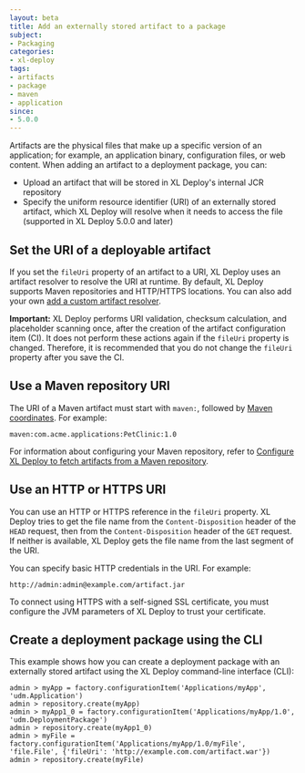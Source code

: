 ```yaml
---
layout: beta
title: Add an externally stored artifact to a package
subject:
- Packaging
categories:
- xl-deploy
tags:
- artifacts
- package
- maven
- application
since:
- 5.0.0
---
```


Artifacts are the physical files that make up a specific version of an application; for example, an application binary, configuration files, or web content. When adding an artifact to a deployment package, you can:

* Upload an artifact that will be stored in XL Deploy's internal JCR repository
* Specify the uniform resource identifier (URI) of an externally stored artifact, which XL Deploy will resolve when it needs to access the file (supported in XL Deploy 5.0.0 and later)

## Set the URI of a deployable artifact

If you set the `fileUri` property of an artifact to a URI, XL Deploy uses an artifact resolver to resolve the URI at runtime. By default, XL Deploy supports Maven repositories and HTTP/HTTPS locations. You can also add your own [add a custom artifact resolver](extend-the-external-artifact-storage-feature.html).

**Important:** XL Deploy performs URI validation, checksum calculation, and placeholder scanning once, after the creation of the artifact configuration item (CI). It does not perform these actions again if the `fileUri` property is changed. Therefore, it is recommended that you do not change the `fileUri` property after you save the CI.

## Use a Maven repository URI

The URI of a Maven artifact must start with `maven:`, followed by [Maven coordinates](http://maven.apache.org/pom.html#Maven_Coordinates). For example:

    maven:com.acme.applications:PetClinic:1.0

For information about configuring your Maven repository, refer to [Configure XL Deploy to fetch artifacts from a Maven repository](configure-xl-deploy-to-fetch-artifacts-from-a-maven-repository.html).

## Use an HTTP or HTTPS URI

You can use an HTTP or HTTPS reference in the `fileUri` property. XL Deploy tries to get the file name from the `Content-Disposition` header of the `HEAD` request, then from the `Content-Disposition` header of the `GET` request. If neither is available, XL Deploy gets the file name from the last segment of the URI.

You can specify basic HTTP credentials in the URI. For example:

    http://admin:admin@example.com/artifact.jar

To connect using HTTPS with a self-signed SSL certificate, you must configure the JVM parameters of XL Deploy to trust your certificate.

## Create a deployment package using the CLI

This example shows how you can create a deployment package with an externally stored artifact using the XL Deploy command-line interface (CLI):

    admin > myApp = factory.configurationItem('Applications/myApp', 'udm.Application')
    admin > repository.create(myApp)
    admin > myApp1_0 = factory.configurationItem('Applications/myApp/1.0', 'udm.DeploymentPackage')
    admin > repository.create(myApp1_0)
    admin > myFile = factory.configurationItem('Applications/myApp/1.0/myFile', 'file.File', {'fileUri': 'http://example.com.com/artifact.war'})
    admin > repository.create(myFile)
